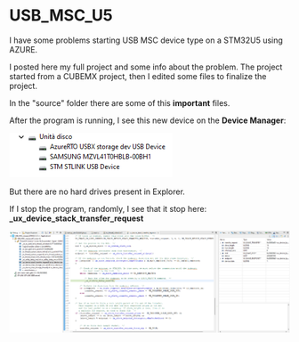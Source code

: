 # USB_MSC_U5

I have some problems starting USB MSC device type on a STM32U5 using AZURE.

I posted here my full project and some info about the problem. The project started from a CUBEMX project, then I edited some files to finalize the project. 

In the "source" folder there are some of this **important** files.

After the program is running, I see this new device on the **Device Manager**:

![Device Manager](/images/device.png)


But there are no hard drives present in Explorer.


If I stop the program, randomly, I see that it stop here: **_ux_device_stack_transfer_request**

![Device Manager](/images/pause.png)

